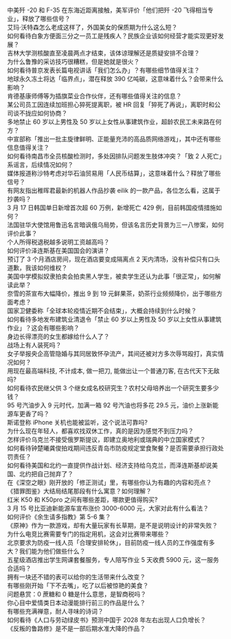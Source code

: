 中美歼 -20 和 F-35 在东海近距离接触，美军评价「他们把歼 -20 飞得相当专业」，释放了哪些信号？  
艾玛·沃特森怎么老成这样了，外国美女的保质期为什么这么短？  
如何看待白象方便面三分之一员工是残疾人？民族企业该如何经营才能实现更好发展？  
吉林大学测核酸直至凌晨两点才结束，该体谅理解还是质疑安排不合理？  
为什么鲁豫的采访技巧很糟糕，但是她就是很火？  
如何看待普京发表长篇电视讲话「我们怎么办」？有哪些细节值得关注？  
地球永久冻土将达「临界点」，潜在释放 390 亿吨碳，这意味着什么？会带来什么影响？  
肯德基康师傅等为插旗菜业合作伙伴，还有哪些值得关注的信息？  
某公司员工因连续加班担心猝死提离职，被 HR 回复「猝死了再说」，离职时和公司谈不拢应如何协商？  
多地禁止 60 岁以上男性及 50 岁以上女性从事建筑作业，超龄农民工未来路在何方？  
中宣部称「推出一批主旋律鲜明、正能量充沛的高品质网络游戏」，其中还有哪些信息值得关注？  
如何看待南昌市全员核酸检测时，多处因排队问题发生肢体冲突？「致 2 人死亡」系谣言，后续情况如何？  
媒体报道称沙特考虑对华石油贸易用「人民币结算」，这意味着什么？释放了哪些信号？  
有网友指出稚晖君最新的机器人作品抄袭 eilik 的一款产品，各位怎么看，这属于抄袭吗？  
3 月 17 日韩国单日新增首次超 60 万例，新增死亡 429 例，目前韩国疫情措施如何？  
法国驻华大使馆用鲁迅名言暗讽俄乌局势，但该名言历史背景为三一八惨案，如何评价此事？  
个人所得税退税越多说明工资越高吗？  
如何评价泽连斯基在美国国会的演讲？  
预订了 3 个月酒店房间，现在酒店要变成隔离点 2 天内清场，没有补偿只有口头道歉，我该如何维权？  
美国中学模拟奴隶拍卖会拍卖黑人学生，被卖学生还认为此事「很正常」，如何解读此举？  
奈雪的茶宣布大幅降价，推出 9 到 19 元鲜果茶，奶茶行业频频降价，出于哪些方面考虑？  
国家卫健委称「全球本轮疫情近期不会结束」，大概会持续到什么时候？  
如何看待多地发布建筑业清退令「禁止 60 岁以上男性及 50 岁以上女性从事建筑作业」？这会有哪些影响？  
身边长得漂亮的女生都嫁给什么人了？  
战场上有人装死吗？  
女子举报央企高管隐婚与其同居致怀孕流产，其间还被对方多次辱骂殴打，真实情况如何？  
用现在最高端科技, 不计成本, 做一把刀, 能做出让一个普通刀客, 在古代天下无敌吗?  
如何看待农民继父供 3 个继女成名校研究生？农村父母培养出一个研究生要多少钱？  
95 号汽油步入 9 元时代，加满一箱 92 号汽油也将多花 29.5 元，油价上涨新能源车更香了吗？  
斯诺登称 iPhone 关机也能被监听，这个说法可靠吗?  
为什么现在年轻人，都喜欢找双休工作，真的是因为感觉不到压力吗？  
怎样评价乌克兰不接受俄罗斯提议，即建立奥地利或瑞典的中立国家模式？  
如何看待钟楚曦龚俊拍戏期间违反青岛市防疫规定堂食聚餐？是否需要承担行政处罚责任？  
如何看待美国和北约一直提供作战计划、经济支持给乌克兰，而泽连斯基却说美国、北约把自己抛弃了？  
在《深空之眼》刚开放的「修正测试」里，有哪些你认为有趣的内容和亮点？  
《猎罪图鉴》大结局结尾那段有什么寓意？如何理解？  
红米 K50 和 K50pro 之间有哪些差距，哪款更值得购买?  
3 月 15 号比亚迪新能源车宣布涨价 3000-6000 元，大家对此有什么看法？  
如何评价《余生请多指教》第 5-6 集？  
《原神》作为一款游戏，却有大量玩家有长草期，是不是说明设计的非常失败？  
为什么电竞比赛需要专门的指定用机，这会对比赛带来哪些？  
北京要求为防疫一线人员「合理安排轮休」，目前防疫一线人员的工作强度有多大？我们能为他们做些什么？  
五星级酒店推出学生网课套餐服务，专人陪写作业 5 天收费 5900 元，这一服务合适吗？  
拥有一块还不错的表可以给你的生活带来什么改变？  
有哪些刚开始「下不去嘴」，吃了以后被惊艳的美食？  
问题悬赏：0 蔗糖和 0 糖是什么意思，是智商税吗？  
你心目中爱情类日本动漫能排行前三的作品是什么？  
有哪些充满禅意，耐人寻味的诗词？  
如何看待《人口与劳动绿皮书》预测中国于 2028 年左右出现人口负增长？  
《反叛的鲁路修》是不是一部后期水准大降的作品？  
